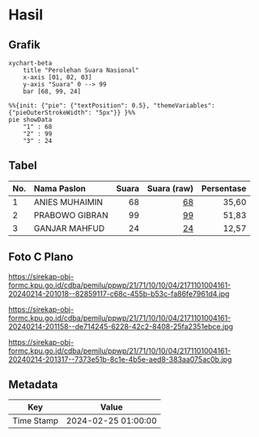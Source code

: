 # Hasil

## Grafik

```mermaid
xychart-beta
    title "Perolehan Suara Nasional"
    x-axis [01, 02, 03]
    y-axis "Suara" 0 --> 99
    bar [68, 99, 24]
```

```mermaid
%%{init: {"pie": {"textPosition": 0.5}, "themeVariables": {"pieOuterStrokeWidth": "5px"}} }%%
pie showData
    "1" : 68
    "2" : 99
    "3" : 24
```

## Tabel

| No. | Nama Paslon    | Suara | Suara (raw) | Persentase |
|:--- |:-------------- | -----:| -----------:| ----------:|
| 1   | ANIES MUHAIMIN | 68    | [68][p-1]   | 35,60      |
| 2   | PRABOWO GIBRAN | 99    | [99][p-2]   | 51,83      |
| 3   | GANJAR MAHFUD  | 24    | [24][p-3]   | 12,57      |


[p-1]: https://github.com/gigit-pemilu/pemilu-2024/blob/main/pilpres/hitung-suara/sub/21-kepulauan-riau/sub/71-kota-batam/sub/10-batam-kota/sub/1004-belian/sub/161-tps/sub/paslon-1.txt
[p-2]: https://github.com/gigit-pemilu/pemilu-2024/blob/main/pilpres/hitung-suara/sub/21-kepulauan-riau/sub/71-kota-batam/sub/10-batam-kota/sub/1004-belian/sub/161-tps/sub/paslon-2.txt
[p-3]: https://github.com/gigit-pemilu/pemilu-2024/blob/main/pilpres/hitung-suara/sub/21-kepulauan-riau/sub/71-kota-batam/sub/10-batam-kota/sub/1004-belian/sub/161-tps/sub/paslon-3.txt

## Foto C Plano

https://sirekap-obj-formc.kpu.go.id/cdba/pemilu/ppwp/21/71/10/10/04/2171101004161-20240214-201018--82859117-c68c-455b-b53c-fa86fe7961d4.jpg

https://sirekap-obj-formc.kpu.go.id/cdba/pemilu/ppwp/21/71/10/10/04/2171101004161-20240214-201158--de714245-6228-42c2-8408-25fa2351ebce.jpg

https://sirekap-obj-formc.kpu.go.id/cdba/pemilu/ppwp/21/71/10/10/04/2171101004161-20240214-201317--7373e51b-8c1e-4b5e-aed8-383aa075ac0b.jpg


## Metadata

| Key        | Value               |
| ---------- | ------------------- |
| Time Stamp | 2024-02-25 01:00:00 |



